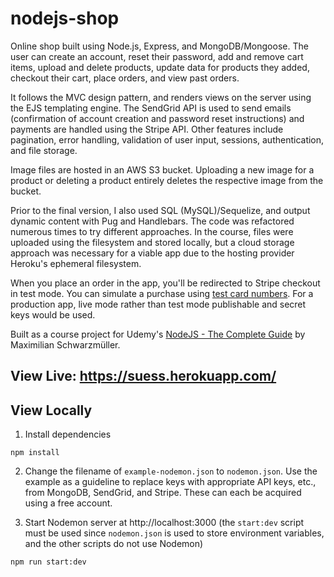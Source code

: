 # nodejs-shop

Online shop built using Node.js, Express, and MongoDB/Mongoose. The user can create an account, reset their password, add and remove cart items, upload and delete products, update data for products they added, checkout their cart, place orders, and view past orders.

It follows the MVC design pattern, and renders views on the server using the EJS templating engine. The SendGrid API is used to send emails (confirmation of account creation and password reset instructions) and payments are handled using the Stripe API. Other features include pagination, error handling, validation of user input, sessions, authentication, and file storage.

Image files are hosted in an AWS S3 bucket. Uploading a new image for a product or deleting a product entirely deletes the respective image from the bucket.

Prior to the final version, I also used SQL (MySQL)/Sequelize, and output dynamic content with Pug and Handlebars. The code was refactored numerous times to try different approaches. In the course, files were uploaded using the filesystem and stored locally, but a cloud storage approach was necessary for a viable app due to the hosting provider Heroku's ephemeral filesystem.

When you place an order in the app, you'll be redirected to Stripe checkout in test mode. You can simulate a purchase using [test card numbers](https://stripe.com/docs/testing#cards). For a production app, live mode rather than test mode publishable and secret keys would be used.

Built as a course project for Udemy's [NodeJS - The Complete Guide](https://www.udemy.com/course/nodejs-the-complete-guide/) by Maximilian Schwarzmüller.

## View Live: https://suess.herokuapp.com/

## View Locally

1. Install dependencies

```
npm install
```

2. Change the filename of `example-nodemon.json` to `nodemon.json`. Use the example as a guideline to replace keys with appropriate API keys, etc., from MongoDB, SendGrid, and Stripe. These can each be acquired using a free account.

3. Start Nodemon server at http://localhost:3000 (the `start:dev` script must be used since `nodemon.json` is used to store environment variables, and the other scripts do not use Nodemon)

```
npm run start:dev
```
